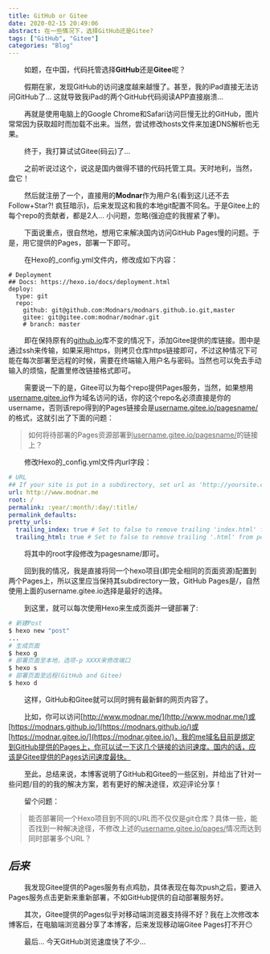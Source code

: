 ```yaml
---
title: GitHub or Gitee
date: 2020-02-15 20:49:06
abstract: 在一些情况下，选择GitHub还是Gitee?
tags: ["GitHub", "Gitee"]
categories: "Blog"
---
```


&#160; &#160; &#160; &#160; 如题，在中国，代码托管选择**GitHub**还是**Gitee**呢？

&#160; &#160; &#160; &#160; 假期在家，发现GitHub的访问速度越来越慢了。甚至，我的iPad直接无法访问GitHub了... 这就导致我iPad的两个GitHub代码阅读APP直接崩溃...

&#160; &#160; &#160; &#160; 再就是使用电脑上的Google Chrome和Safari访问巨慢无比的GitHub，图片常常因为获取超时而加载不出来。当然，尝试修改hosts文件来加速DNS解析也无果。

&#160; &#160; &#160; &#160; 终于，我打算试试Gitee(码云)了...

&#160; &#160; &#160; &#160; 之前听说过这个，说这是国内做得不错的代码托管工具。天时地利，当然，盘它！

&#160; &#160; &#160; &#160; 然后就注册了一个，直接用的**Modnar**作为用户名(看到这儿还不去Follow+Star?! 疯狂暗示)，后来发现这和我的本地git配置不同名。于是Gitee上的每个repo的贡献者，都是2人... 小问题，忽略(强迫症的我握紧了拳)。

&#160; &#160; &#160; &#160; 下面说重点，很自然地，想用它来解决国内访问GitHub Pages慢的问题。于是，用它提供的Pages，部署一下即可。

&#160; &#160; &#160; &#160; 在Hexo的_config.yml文件内，修改成如下内容：

```
# Deployment
## Docs: https://hexo.io/docs/deployment.html
deploy:
  type: git
  repo: 
    github: git@github.com:Modnars/modnars.github.io.git,master
    gitee: git@gitee.com:modnar/modnar.git
    # branch: master
```

&#160; &#160; &#160; &#160; 即在保持原有的<u>github.io</u>库不变的情况下，添加Gitee提供的库链接。图中是通过ssh来传输，如果采用https，则拷贝仓库https链接即可，不过这种情况下可能在每次部署至远程的时候，需要在终端输入用户名与密码。当然也可以免去手动输入的烦恼，配置里修改链接格式即可。

&#160; &#160; &#160; &#160; 需要说一下的是，Gitee可以为每个repo提供Pages服务，当然，如果想用<u>username.gitee.io</u>作为域名访问的话，你的这个repo名必须直接是你的username，否则该repo得到的Pages链接会是<u>username.gitee.io/pagesname/</u>的格式，这就引出了下面的问题：

> 如何将待部署的Pages资源部署到<u>username.gitee.io/pagesname/</u>的链接上？

&#160; &#160; &#160; &#160; 修改Hexo的_config.yml文件内url字段：

```_config.yml
# URL
## If your site is put in a subdirectory, set url as 'http://yoursite.com/child' and root as '/child/'
url: http://www.modnar.me
root: /
permalink: :year/:month/:day/:title/
permalink_defaults:
pretty_urls:
  trailing_index: true # Set to false to remove trailing 'index.html' from permalinks
  trailing_html: true # Set to false to remove trailing '.html' from permalinks
```

&#160; &#160; &#160; &#160; 将其中的root字段修改为pagesname/即可。

&#160; &#160; &#160; &#160; 回到我的情况，我是直接将同一个hexo项目(即完全相同的页面资源)配置到两个Pages上，所以这里应当保持其subdirectory一致，GitHub Pages是/，自然使用上面的username.gitee.io选择是最好的选择。

&#160; &#160; &#160; &#160; 到这里，就可以每次使用Hexo来生成页面并一键部署了:

```bash
# 新建Post
$ hexo new "post"
...
# 生成页面
$ hexo g 
# 部署页面至本地，选项-p XXXX来修改端口
$ hexo s
# 部署页面至远程(GitHub and Gitee)
$ hexo d
```

&#160; &#160; &#160; &#160; 这样，GitHub和Gitee就可以同时拥有最新鲜的网页内容了。

&#160; &#160; &#160; &#160; 比如，你可以访问[http://www.modnar.me/](http://www.modnar.me/)或[https://modnars.github.io/](https://modnars.github.io/)或[https://modnar.gitee.io/](https://modnar.gitee.io/)，我的me域名目前是绑定到GitHub提供的Pages上，你可以试一下这几个链接的访问速度。国内的话，应该是Gitee提供的Pages访问速度最快。

&#160; &#160; &#160; &#160; 至此，总结来说，本博客说明了GitHub和Gitee的一些区别，并给出了针对一些问题/目的的我的解决方案，若有更好的解决途径，欢迎评论分享！

&#160; &#160; &#160; &#160; 留个问题：

> 能否部署同一个Hexo项目到不同的URL而不仅仅是git仓库？具体一些，能否找到一种解决途径，不修改上述的<u>username.gitee.io/pages/</u>情况而达到同时部署多个URL？

## _后来_

&#160; &#160; &#160; &#160; 我发现Gitee提供的Pages服务有点鸡肋，具体表现在每次push之后，要进入Pages服务点击更新来重新部署，不如GitHub提供的自动部署服务好。

&#160; &#160; &#160; &#160; 其次，Gitee提供的Pages似乎对移动端浏览器支持得不好？我在上次修改本博客后，在电脑端浏览器分享了本博客，后来发现移动端Gitee Pages打不开😶

&#160; &#160; &#160; &#160; 最后... 今天GitHub浏览速度快了不少...
